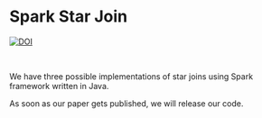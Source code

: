 Spark Star Join
====

[![DOI](https://zenodo.org/badge/doi/10.5281/zenodo.19154.svg)](http://dx.doi.org/10.5281/zenodo.19154)

<br />

We have three possible implementations of star joins using Spark framework written in Java. 

As soon as our paper gets published, we will release our code.

